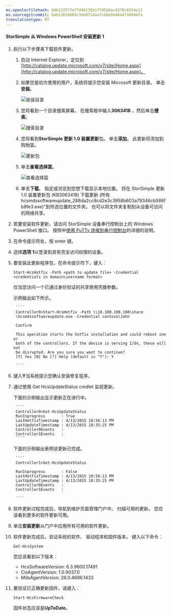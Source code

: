 ```yaml
---
ms.openlocfilehash: 8d6122577e7fd46135b1f7d5b6ac8370c8354e11
ms.sourcegitcommit: bab1265d669c3e6871daa7cb8a5640a47104947a
translationtype: MT
---
```

<properties 
   pageTitle="选项 1︰ 使用 Windows PowerShell 的 StorSimple 安装更新 1"
   description="说明如何使用 StorSimple 的 Windows PowerShell 安装 StorSimple 8000 系列更新 1。"
   services="storsimple"
   documentationCenter="NA"
   authors="SharS"
   manager="adinah"
   editor="tysonn" />
<tags 
   ms.service="storsimple"
   ms.devlang="NA"
   ms.topic="article"
   ms.tgt_pltfrm="NA"
   ms.workload="TBD"
   ms.date="05/22/2015"
   ms.author="v-sharos" />

#### StorSimple 从 Windows PowerShell 安装更新 1

1. 执行以下步骤来下载软件更新。

    1. 启动 Internet Explorer，定位到[http://catalog.update.microsoft.com/v7/site/Home.aspx](http://catalog.update.microsoft.com/v7/site/Home.aspx)。
    2. 如果您是初次使用的用户，系统将提示您安装 Microsoft 更新目录。 单击**安装**。
    
        ![安装目录](./media/storsimple-install-update-option-1/HCS_InstallCatalog-include.png)

    3. 您将看到一个目录搜索屏幕。 在搜索框中输入**3063418** ，然后单击**搜索**。

        ![搜索目录](./media/storsimple-install-update-option-1/HCS_SearchCatalog-include.png)

    4. 您将看到**StorSimple 更新 1.0 装置更新**包。 单击**添加**。 此更新将添加到购物篮。 

        ![更新包](./media/storsimple-install-update-option-1/HCS_UpdateBundle-include.png) 

    5. 单击**查看选择篮**。
 
        ![查看选择篮](./media/storsimple-install-update-option-1/HCS_InstallBasket-include.png) 

    6. 单击**下载**。 指定或浏览到您想下载显示本地位置。 将在 StorSimple 更新 1.0 装置更新包 (KB3063418) 下载更新 (所有 hcsmdssoftwareupdate_288da2cc8cd2e3c3958b603a79346cb586fb8fe3.exe)"到所选位置的文件夹。 也可以将文件夹复制到从设备可访问的网络共享。
        
2. 若要安装软件更新，请访问 StorSimple 设备串行控制台上的 Windows PowerShell 接口。 按照中[使用 PuTTy 连接到串行控制台](#use-putty-to-connect-to-the-serial-console)的详细的说明。

3. 在命令提示符处，按 enter 键。

4. 选择**选项 1**以登录到具有完全访问权限的设备。

5. 要安装此更新程序包，在命令提示符下，键入︰

    `Start-HcsHotfix -Path <path to update file> -Credential <credentials in domain\username format>`

    仅当您访问一个已通过身份验证的共享使用凭据参数。

    示例输出如下所示。

        ````
        Controller0>Start-HcsHotfix -Path \\10.100.100.100\share
        \hcsmdssoftwareupdate.exe -Credential contoso\John
      
        Confirm

        This operation starts the hotfix installation and could reboot one or
        both of the controllers. If the device is serving I/Os, these will not 
        be disrupted. Are you sure you want to continue?
        [Y] Yes [N] No [?] Help (default is "Y"): Y

        ````
 
6. 键入**Y**当系统提示您确认安装修复程序。

7. 通过使用 Get HcsUpdateStatus cmdlet 监视更新。

    下面的示例输出显示更新正在进行中。

        ````
        Controller0>Get-HcsUpdateStatus
        RunInprogress       : True
        LastHotfixTimestamp : 4/13/2015 10:56:13 PM
        LastUpdateTimestamp : 4/13/2015 10:35:25 PM
        Controller0Events   :
        Controller1Events   : 
        ````
 
     下面的示例输出表明该更新已完成。

        ````
        Controller1>Get-HcsUpdateStatus

        RunInprogress       : False
        LastHotfixTimestamp : 4/13/2015 10:56:13 PM
        LastUpdateTimestamp : 4/13/2015 10:35:25 PM
        Controller0Events   :
        Controller1Events   :

        ````
 
8. 软件更新过程完成后，导航到维护页面管理门户中。 扫描可用的更新。 您应该看到更多的软件更新可用。

9. 单击**安装更新**从门户中应用所有可用的软件更新。 

10. 软件更新完成后，验证系统的软件、 驱动程序和固件版本。 键入以下命令︰

    `Get-HcsSystem`

    您应该看到以下版本︰

    - HcsSoftwareVersion: 6.3.9600.17491
    - CisAgentVersion: 1.0.9037.0
    - MdsAgentVersion: 26.0.4696.1433 
 
11. 要验证已正确更新固件，请键入︰

    `Start-HcsFirmwareCheck`

    固件状态应该是**UpToDate**。
